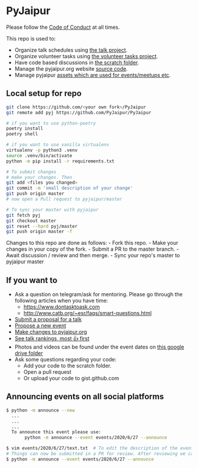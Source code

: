 # PyJaipur

Please follow the [Code of Conduct](https://www.python.org/psf/conduct/) at all times.

This repo is used to:
- Organize talk schedules using [the talk project](https://github.com/PyJaipur/PyJaipur/projects/1).
- Organize volunteer tasks using [the volunteer tasks project](https://github.com/PyJaipur/PyJaipur/projects/2).
- Have code based discussions in [the scratch folder](https://github.com/PyJaipur/PyJaipur/tree/master/scratch).
- Manage the pyjaipur.org website [source code](https://github.com/PyJaipur/PyJaipur/tree/master/website).
- Manage pyjaipur [assets which are used for events/meetups etc](https://github.com/PyJaipur/PyJaipur/tree/master/website/src/images/assets).


## Local setup for repo

```bash
git clone https://github.com/<your own fork>/PyJaipur
git remote add pyj https://github.com/PyJaipur/PyJaipur

# if you want to use python-poetry
poetry install
poetry shell

# if you want to use vanilla virtualenv
virtualenv -p python3 .venv
source .venv/bin/activate
python -m pip install -r requirements.txt

# To submit changes
# make your changes. Then
git add <files you changed>
git commit -m 'small description of your change'
git push origin master
# now open a Pull request to pyjaipur/master

# To sync your master with pyjaipur
git fetch pyj
git checkout master
git reset --hard pyj/master
git push origin master -f
```


Changes to this repo are done as follows:
    - Fork this repo.
    - Make your changes in your copy of the fork.
    - Submit a PR to the master branch.
    - Await discussion / review and then merge. 
    - Sync your repo's master to pyjaipur master

## If you want to

- Ask a question on telegram/ask for mentoring. Please go through the following articles when you have time:
    - https://www.dontasktoask.com
    - http://www.catb.org/~esr/faqs/smart-questions.html
- [Submit a proposal for a talk](https://github.com/PyJaipur/Talks/issues/new?template=new_talk.md)
- [Propose a new event](https://github.com/PyJaipur/Talks/issues/new?template=new_event.md)
- [Make changes to pyjaipur.org](https://github.com/PyJaipur/PyJaipur/blob/master/website/README.md)
- [See talk rankings, most :+1: first](https://github.com/PyJaipur/PyJaipur/issues?utf8=%E2%9C%93&q=is%3Aopen+label%3Aupcoming+label%3Atalks+sort%3Areactions-%2B1-desc)
- Photos and videos can be found under the event dates on [this google drive folder](https://drive.google.com/drive/folders/1cuZ9h7VYSXlJUYMALhBK62STvgoXMLn3?usp=sharing)
- Ask some questions regarding your code:
    - Add your code to the scratch folder.
    - Open a pull request
    - Or upload your code to gist.github.com



## Announcing events on all social platforms

```bash
$ python -m announce --new
  ...
  ...
  ...
  To announce this event please use:
       python -m announce --event events/2020/6/27 --announce

$ vim events/2020/6/27/text.txt  # To edit the description of the event.
# Things can now be submitted in a PR for review. After reviewing we can announce on all social platforms.
$ python -m announce --event events/2020/6/27 --announce
```
